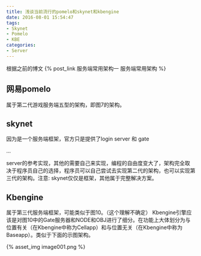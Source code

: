 ```yaml
---
title: 浅谈当前流行的pomelo和skynet和kbengine
date: 2016-08-01 15:54:47
tags:
- Skynet
- Pomelo
- KBE
categories:
- Server
---
```


根据之前的博文 {% post_link 服务端常用架构一 服务端常用架构 %}


## 网易pomelo 

属于第二代游戏服务端五型的架构，即图7的架构。
 
## skynet

因为是一个服务端框架，官方只是提供了login server 和 gate 

... <!-- more -->

server的参考实现，其他的需要自己来实现，编程的自由度变大了，架构完全取决于程序员自己的选择，程序员可以自己尝试去实现第二代的架构，也可以实现第三代的架构。注意: skynet仅仅是框架，其他属于完整解决方案。
 
## Kbengine

属于第三代服务端框架，可能类似于图10。（这个理解不确定）
Kbengine引擎应该是对图10中的Gate服务器和NODE和OBJ进行了细分。在功能上大体划分为与位置有关（在Kbengine中称为Cellapp）和与位置无关（在Kbengine中称为Baseapp）。类似于下面的示图架构。

{% asset_img image001.png %}